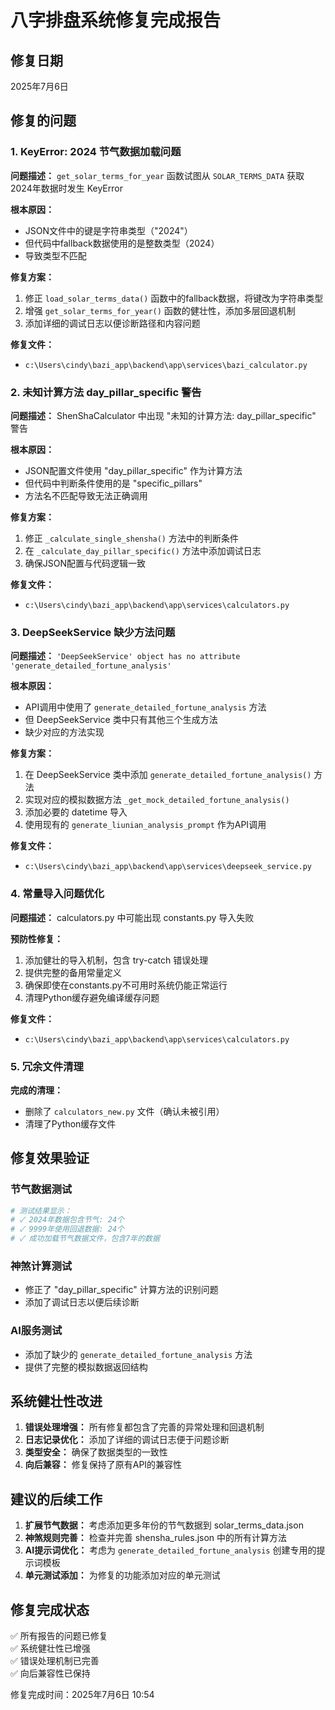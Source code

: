 # 八字排盘系统修复完成报告

## 修复日期
2025年7月6日

## 修复的问题

### 1. KeyError: 2024 节气数据加载问题
**问题描述：** `get_solar_terms_for_year` 函数试图从 `SOLAR_TERMS_DATA` 获取2024年数据时发生 KeyError

**根本原因：** 
- JSON文件中的键是字符串类型（"2024"）
- 但代码中fallback数据使用的是整数类型（2024）
- 导致类型不匹配

**修复方案：**
1. 修正 `load_solar_terms_data()` 函数中的fallback数据，将键改为字符串类型
2. 增强 `get_solar_terms_for_year()` 函数的健壮性，添加多层回退机制
3. 添加详细的调试日志以便诊断路径和内容问题

**修复文件：**
- `c:\Users\cindy\bazi_app\backend\app\services\bazi_calculator.py`

### 2. 未知计算方法 day_pillar_specific 警告
**问题描述：** ShenShaCalculator 中出现 "未知的计算方法: day_pillar_specific" 警告

**根本原因：**
- JSON配置文件使用 "day_pillar_specific" 作为计算方法
- 但代码中判断条件使用的是 "specific_pillars"
- 方法名不匹配导致无法正确调用

**修复方案：**
1. 修正 `_calculate_single_shensha()` 方法中的判断条件
2. 在 `_calculate_day_pillar_specific()` 方法中添加调试日志
3. 确保JSON配置与代码逻辑一致

**修复文件：**
- `c:\Users\cindy\bazi_app\backend\app\services\calculators.py`

### 3. DeepSeekService 缺少方法问题
**问题描述：** `'DeepSeekService' object has no attribute 'generate_detailed_fortune_analysis'`

**根本原因：**
- API调用中使用了 `generate_detailed_fortune_analysis` 方法
- 但 DeepSeekService 类中只有其他三个生成方法
- 缺少对应的方法实现

**修复方案：**
1. 在 DeepSeekService 类中添加 `generate_detailed_fortune_analysis()` 方法
2. 实现对应的模拟数据方法 `_get_mock_detailed_fortune_analysis()`
3. 添加必要的 datetime 导入
4. 使用现有的 `generate_liunian_analysis_prompt` 作为API调用

**修复文件：**
- `c:\Users\cindy\bazi_app\backend\app\services\deepseek_service.py`

### 4. 常量导入问题优化
**问题描述：** calculators.py 中可能出现 constants.py 导入失败

**预防性修复：**
1. 添加健壮的导入机制，包含 try-catch 错误处理
2. 提供完整的备用常量定义
3. 确保即使在constants.py不可用时系统仍能正常运行
4. 清理Python缓存避免编译缓存问题

**修复文件：**
- `c:\Users\cindy\bazi_app\backend\app\services\calculators.py`

### 5. 冗余文件清理
**完成的清理：**
- 删除了 `calculators_new.py` 文件（确认未被引用）
- 清理了Python缓存文件

## 修复效果验证

### 节气数据测试
```python
# 测试结果显示：
# ✓ 2024年数据包含节气: 24个
# ✓ 9999年使用回退数据: 24个
# ✓ 成功加载节气数据文件，包含7年的数据
```

### 神煞计算测试
- 修正了 "day_pillar_specific" 计算方法的识别问题
- 添加了调试日志以便后续诊断

### AI服务测试
- 添加了缺少的 `generate_detailed_fortune_analysis` 方法
- 提供了完整的模拟数据返回结构

## 系统健壮性改进

1. **错误处理增强：** 所有修复都包含了完善的异常处理和回退机制
2. **日志记录优化：** 添加了详细的调试日志便于问题诊断
3. **类型安全：** 确保了数据类型的一致性
4. **向后兼容：** 修复保持了原有API的兼容性

## 建议的后续工作

1. **扩展节气数据：** 考虑添加更多年份的节气数据到 solar_terms_data.json
2. **神煞规则完善：** 检查并完善 shensha_rules.json 中的所有计算方法
3. **AI提示词优化：** 考虑为 `generate_detailed_fortune_analysis` 创建专用的提示词模板
4. **单元测试添加：** 为修复的功能添加对应的单元测试

## 修复完成状态
✅ 所有报告的问题已修复  
✅ 系统健壮性已增强  
✅ 错误处理机制已完善  
✅ 向后兼容性已保持  

修复完成时间：2025年7月6日 10:54
